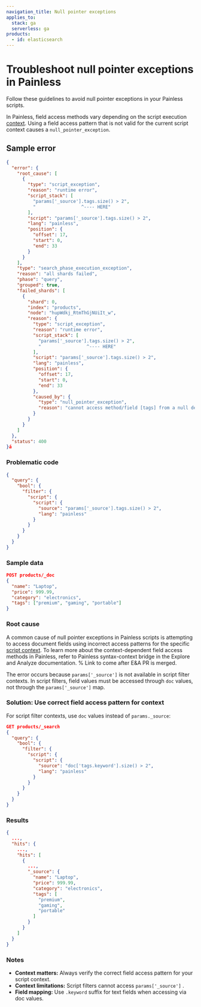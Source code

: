 ```yaml
---
navigation_title: Null pointer exceptions
applies_to:
  stack: ga
  serverless: ga
products:
  - id: elasticsearch
---
```


# Troubleshoot null pointer exceptions in Painless

Follow these guidelines to avoid null pointer exceptions in your Painless scripts.

In Painless, field access methods vary depending on the script execution [context](elasticsearch://reference/scripting-languages/painless/painless-contexts.md). Using a field access pattern that is not valid for the current script context causes a `null_pointer_exception`.

## Sample error

```json
{
  "error": {
    "root_cause": [
      {
        "type": "script_exception",
        "reason": "runtime error",
        "script_stack": [
          "params['_source'].tags.size() > 2",
          "                 ^---- HERE"
        ],
        "script": "params['_source'].tags.size() > 2",
        "lang": "painless",
        "position": {
          "offset": 17,
          "start": 0,
          "end": 33
        }
      }
    ],
    "type": "search_phase_execution_exception",
    "reason": "all shards failed",
    "phase": "query",
    "grouped": true,
    "failed_shards": [
      {
        "shard": 0,
        "index": "products",
        "node": "hupWdkj_RtmThGjNUiIt_w",
        "reason": {
          "type": "script_exception",
          "reason": "runtime error",
          "script_stack": [
            "params['_source'].tags.size() > 2",
            "                 ^---- HERE"
          ],
          "script": "params['_source'].tags.size() > 2",
          "lang": "painless",
          "position": {
            "offset": 17,
            "start": 0,
            "end": 33
          },
          "caused_by": {
            "type": "null_pointer_exception",
            "reason": "cannot access method/field [tags] from a null def reference"
          }
        }
      }
    ]
  },
  "status": 400
}á
```

### Problematic code

```json
{
  "query": {
    "bool": {
      "filter": {
        "script": {
          "script": {
            "source": "params['_source'].tags.size() > 2",
            "lang": "painless"
          }
        }
      }
    }
  }
}
```

### Sample data

```json
POST products/_doc
{
  "name": "Laptop",
  "price": 999.99,
  "category": "electronics",
  "tags": ["premium", "gaming", "portable"]
}
```

### Root cause

A common cause of null pointer exceptions in Painless scripts is attempting to access document fields using incorrect access patterns for the specific [script context](elasticsearch://reference/scripting-languages/painless/painless-contexts.md). To learn more about the context-dependent field access methods in Painless, refer to Painless syntax-context bridge in the Explore and Analyze documentation. 
% Link to come after E&A PR is merged.

The error occurs because `params['_source']` is not available in script filter contexts. In script filters, field values must be accessed through `doc` values, not through the `params['_source']` map.

### Solution: Use correct field access pattern for context

For script filter contexts, use `doc` values instead of `params._source`:

```json
GET products/_search
{
  "query": {
    "bool": {
      "filter": {
        "script": {
          "script": {
            "source": "doc['tags.keyword'].size() > 2",
            "lang": "painless"
          }
        }
      }
    }
  }
}
```

### Results

```json
{
  ...,
  "hits": {
    ...,
    "hits": [
      {
        ...,
        "_source": {
          "name": "Laptop",
          "price": 999.99,
          "category": "electronics",
          "tags": [
            "premium",
            "gaming",
            "portable"
          ]
        }
      }
    ]
  }
}
```

### Notes

* **Context matters:** Always verify the correct field access pattern for your script context.  
* **Context limitations:** Script filters cannot access `params['_source']` .  
* **Field mapping:** Use `.keyword` suffix for text fields when accessing via doc values.

